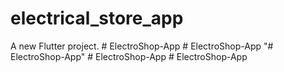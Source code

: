 # electrical_store_app

A new Flutter project.
#   E l e c t r o S h o p - A p p  
 #   E l e c t r o S h o p - A p p  
 "# ElectroShop-App" 
#   E l e c t r o S h o p - A p p  
 #   E l e c t r o S h o p - A p p  
 